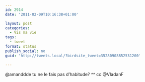 ```yaml
---
id: 2914
date: '2011-02-09T10:16:38+01:00'

layout: post
categories:
  - Vis ma vie
tags:
  - tweet
format: status
publish_social: no
guid: 'http://tweets.local/?birdsite_tweet=35280908852531200'

---
```


@amanddde tu ne le fais pas d’habitude? ^^ cc @VladanF